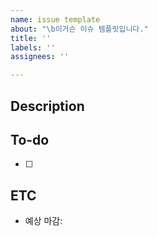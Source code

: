 ```yaml
---
name: issue template
about: "\b이거슨 이슈 템플릿입니다."
title: ''
labels: ''
assignees: ''

---
```


## Description
<!-- 설명을 작성하세요 -->


## To-do
- [ ]

## ETC
- 예상 마감:
